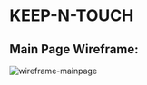 # KEEP-N-TOUCH


## Main Page Wireframe:

![wireframe-mainpage](https://user-images.githubusercontent.com/87301309/130330097-41fd2970-0008-467a-bb82-e3ff03cb46d4.png)
